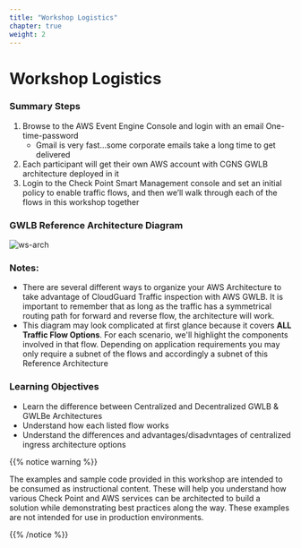 ```yaml
---
title: "Workshop Logistics"
chapter: true
weight: 2
---
```


# Workshop Logistics

### Summary Steps

1. Browse to the AWS Event Engine Console and login with an email One-time-password 
   - Gmail is very fast…some corporate emails take a long time to get delivered 
2. Each participant will get their own AWS account with CGNS GWLB architecture deployed in it 
3. Login to the Check Point Smart Management console and set an initial policy to enable traffic flows, and then we’ll walk through each of the flows in this workshop together


### GWLB Reference Architecture Diagram

![ws-arch](https://chkp-gwlb-ws01.s3.us-west-2.amazonaws.com/CHKP-CGNS-GWLB-WorkshopArchitecture-Workshop+Final.drawio.png)

### Notes: 
- There are several different ways to organize your AWS Architecture to take advantage of CloudGuard Traffic inspection with AWS GWLB.  It is important to remember that as long as the traffic has a symmetrical routing path for forward and reverse flow, the architecture will work.
- This diagram may look complicated at first glance because it covers **ALL Traffic Flow Options**.  For each scenario, we'll highlight the components involved in that flow.  Depending on application requirements you may only require a subnet of the flows and accordingly a subnet of this Reference Architecture 
### Learning Objectives
- Learn the difference between Centralized and Decentralized GWLB & GWLBe Architectures
- Understand how each listed flow works
- Understand the differences and advantages/disadvntages of centralized ingress architecture options

{{% notice warning %}}
<p style='text-align: left;'>
The examples and sample code provided in this workshop are intended to be consumed as instructional content. These will help you understand how various Check Point and AWS services can be architected to build a solution while demonstrating best practices along the way. These examples are not intended for use in production environments.
</p>
{{% /notice %}}